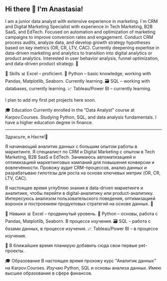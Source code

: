 ## Hi there 👋 I'm Anastasia!

I am a junior data analyst with extensive experience in marketing. I`m CRM and Digital Marketing Specialist with experience in Tech Marketing, B2B SaaS, and EdTech. Focused on automation and optimization of marketing campaigns to improve conversion rates and engagement. Conduct CRM process audits, analyze data, and develop growth strategy hypotheses based on key metrics (OR, CR, LTV, CAC).
Currently deepening expertise in data-driven marketing and analytics to transition into digital analytics or product analytics. Interested in user behavior analysis, funnel optimization, and data-driven product strategy. 🚀

🚀 Skills
📊 Excel – proficient.
🐍 Python – basic knowledge, working with Pandas, Matplotlib, Seaborn. Currently learning.
🗃️ SQL – working with databases, currently learning.
📈 Tableau/Power BI – currently learning.

I plan to add my first pet projects here soon.

🎓 Education
Currently enrolled in the "Data Analyst" course at Karpov.Courses.
Studying Python, SQL, and data analysis fundamentals.
I have a higher education degree in finance.

_____________________________________________________________________________________
Здрасьте, я Настя!👋 

Я начинающий аналитик данных с большим опытом работы в маркетинге. Я специалист по CRM и Digital Marketing с опытом в Tech Marketing, B2B SaaS и EdTech. Занимаюсь автоматизацией и оптимизацией маркетинговых кампаний для повышения конверсии и вовлечённости. Провожу аудит CRM-процессов, анализ данных и разрабатываю гипотезы для роста на основе ключевых метрик (OR, CR, LTV, CAC).

В настоящее время углубляю знания в data-driven маркетинге и аналитике, чтобы перейти в digital-аналитику или product-аналитику. Интересуюсь анализом пользовательского поведения, оптимизацией воронок и построением продуктовых стратегий на основе данных. 🚀

🚀 Навыки
📊 Excel – продвинутый уровень.
🐍 Python – основы, работа с Pandas, Matplotlib, Seaborn. В процессе изучения.
🗃️ SQL – работа с базами данных, в процессе изучения.
📈 Tableau/Power BI – в процессе изучения.

📌 В ближайшее время планирую добавить сюда свои первые pet-проекты.

🎓 Образование
В настоящее время прохожу курс "Аналитик данных" на Karpov.Courses.
Изучаю Python, SQL и основы анализа данных.
Имею высшее образование в сфере финансов. 
